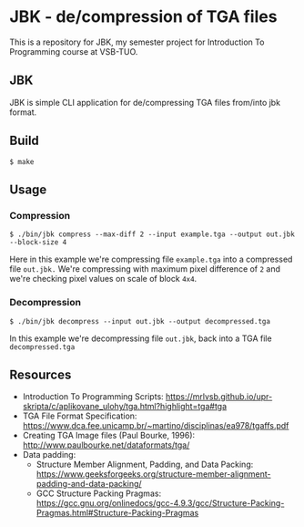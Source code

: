 # JBK - de/compression of TGA files
This is a repository for JBK, my semester project for Introduction To Programming course at VSB-TUO.

## JBK
JBK is simple CLI application for de/compressing TGA files from/into jbk format. 

## Build
```
$ make
```
## Usage
### Compression
```
$ ./bin/jbk compress --max-diff 2 --input example.tga --output out.jbk --block-size 4
```
Here in this example we're compressing file `example.tga` into a compressed file `out.jbk.` We're compressing with maximum pixel difference of `2` and we're checking pixel values on scale of block `4x4`.
### Decompression
```
$ ./bin/jbk decompress --input out.jbk --output decompressed.tga
```
In this example we're decompressing file `out.jbk`, back into a TGA file `decompressed.tga`

## Resources
* Introduction To Programming Scripts: https://mrlvsb.github.io/upr-skripta/c/aplikovane_ulohy/tga.html?highlight=tga#tga
* TGA File Format Specification: https://www.dca.fee.unicamp.br/~martino/disciplinas/ea978/tgaffs.pdf
* Creating TGA Image files (Paul Bourke, 1996): http://www.paulbourke.net/dataformats/tga/
* Data padding:
  * Structure Member Alignment, Padding, and Data Packing: https://www.geeksforgeeks.org/structure-member-alignment-padding-and-data-packing/
  * GCC Structure Packing Pragmas: https://gcc.gnu.org/onlinedocs/gcc-4.9.3/gcc/Structure-Packing-Pragmas.html#Structure-Packing-Pragmas